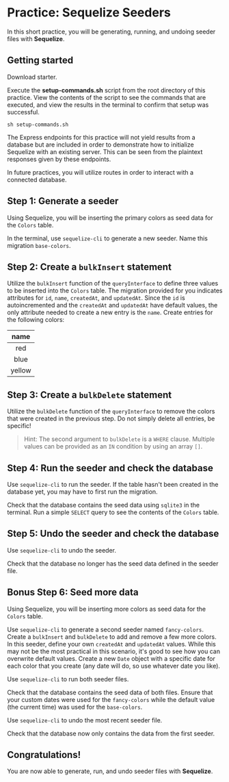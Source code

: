 # Practice: Sequelize Seeders

In this short practice, you will be generating, running, and undoing seeder 
files with **Sequelize**.

## Getting started

Download starter. 

Execute the __setup-commands.sh__ script from the root directory of this
practice. View the contents of the script to see the commands that are executed,
and view the results in the terminal to confirm that setup was successful.

```shell
sh setup-commands.sh
```

The Express endpoints for this practice will not yield results from a database 
but are included in order to demonstrate how to initialize Sequelize with an 
existing server. This can be seen from the plaintext responses given by these 
endpoints.

In future practices, you will utilize routes in order to interact with a 
connected database.

## Step 1: Generate a seeder

Using Sequelize, you will be inserting the primary colors as seed data for
the `Colors` table.

In the terminal, use `sequelize-cli` to generate a new seeder. Name this 
migration `base-colors`.


## Step 2: Create a `bulkInsert` statement

Utilize the `bulkInsert` function of the `queryInterface` to define three values 
to be inserted into the `Colors` table. The migration provided for you indicates 
attributes for `id`, `name`, `createdAt`, and `updatedAt`. Since the `id` is 
autoincremented and the `createdAt` and `updatedAt` have default values, the 
only attribute needed to create a new entry is the `name`. Create entries for 
the following colors: 

|  name  |
| :----: |
|  red   |
|  blue  |
| yellow |


## Step 3: Create a `bulkDelete` statement

Utilize the `bulkDelete` function of the `queryInterface` to remove the colors 
that were created in the previous step. Do not simply delete all entries, be 
specific! 

> Hint: The second argument to `bulkDelete` is a `WHERE` clause. Multiple values 
> can be provided as an `IN` condition by using an array `[]`.


## Step 4: Run the seeder and check the database

Use `sequelize-cli` to run the seeder. If the table hasn't been created in the 
database yet, you may have to first run the migration.

Check that the database contains the seed data using `sqlite3` in the terminal. 
Run a simple `SELECT` query to see the contents of the `Colors` table.


## Step 5: Undo the seeder and check the database

Use `sequelize-cli` to undo the seeder.

Check that the database no longer has the seed data defined in the seeder file.


## Bonus Step 6: Seed more data

Using Sequelize, you will be inserting more colors as seed data for the `Colors` 
table.

Use `sequelize-cli` to generate a second seeder named `fancy-colors`. Create a 
`bulkInsert` and `bulkDelete` to add and remove a few more colors. In this 
seeder, define your own `createdAt` and `updatedAt` values. While this may not 
be the most practical in this scenario, it's good to see how you can overwrite 
default values. Create a new `Date` object with a specific date for each color 
that you create (any date will do, so use whatever date you like).

Use `sequelize-cli` to run both seeder files.

Check that the database contains the seed data of both files. Ensure that your 
custom dates were used for the `fancy-colors` while the default value (the 
current time) was used for the `base-colors`.

Use `sequelize-cli` to undo the most recent seeder file.

Check that the database now only contains the data from the first seeder.


## Congratulations!

You are now able to generate, run, and undo seeder files with **Sequelize**.

